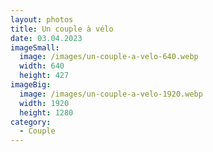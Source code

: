 ```yaml
---
layout: photos
title: Un couple à vélo
date: 03.04.2023
imageSmall:
  image: /images/un-couple-a-velo-640.webp
  width: 640
  height: 427
imageBig:
  image: /images/un-couple-a-velo-1920.webp
  width: 1920
  height: 1280
category:
  - Couple
---
```

